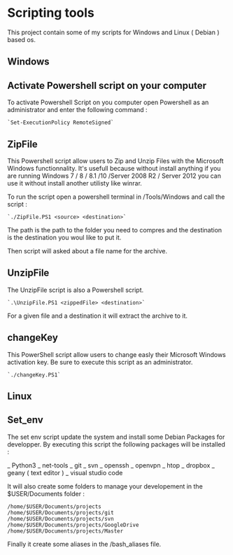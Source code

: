 # Scripting tools

This project contain some of my scripts for Windows and Linux ( Debian ) based os.

## Windows

## Activate Powershell script on your computer

To activate Powershell Script on you computer open Powershell as an administrator and enter the following command :

    `Set-ExecutionPolicy RemoteSigned`


## ZipFile

This Powershell script allow users to Zip and Unzip Files with the Microsoft Windows functionnality. It's usefull because without install anything if you are running Windows 7 / 8 / 8.1 /10 /Server 2008 R2 / Server 2012 you can use it without install another utilisty like winrar.

To run the script open a powershell terminal in /Tools/Windows and call the script :

    `./ZipFile.PS1 <source> <destination>`
    
The <source> path is the path to the folder you need to compres and the destination is the destination you woul like to put it.

Then script will asked about a file name for the archive.

## UnzipFile

The UnzipFile script is also a Powershell script.

    `.\UnzipFile.PS1 <zippedFile> <destination>`

For a given file and a destination it will extract the archive to it.

## changeKey

This PowerShell script allow users to change easly their Microsoft Windows activation key.
Be sure to execute this script as an administrator.

    `./changeKey.PS1`

## Linux

## Set_env

The set env script update the system and install some Debian Packages for developper. By executing this script the following packages will be installed : 

_ Python3
_ net-tools
_ git
_ svn
_ openssh
_ openvpn
_ htop
_ dropbox
_ geany ( text editor )
_ visual studio code

It will also create some folders to manage your developement in the $USER/Documents folder : 

    /home/$USER/Documents/projects
    /home/$USER/Documents/projects/git
    /home/$USER/Documents/projects/svn
    /home/$USER/Documents/projects/GoogleDrive
    /home/$USER/Documents/projects/Master

Finally it create some aliases in the /bash_aliases file.




